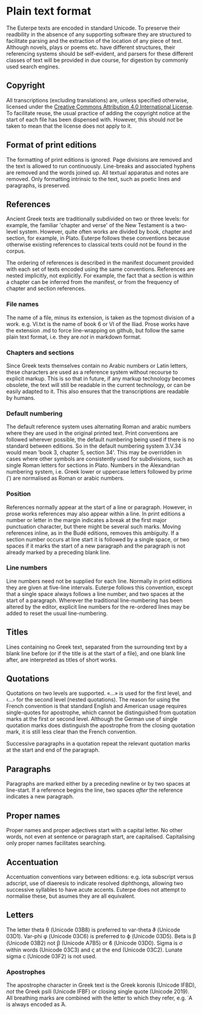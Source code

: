 # Plain text format
The Euterpe texts are encoded in standard Unicode. To preserve their readbility in the absence of any supporting software they are structured to facilitate parsing and the extraction of the location of any piece of text. Although novels, plays or poems etc. have different structures, their referencing systems should be self-evident, and parsers for these different classes of text will be provided in due course, for digestion by commonly used search engines.

## Copyright
All transcriptions (excluding translations) are, unless specified otherwise, licensed under the [Creative Commons Attribution 4.0 International License](https://creativecommons.org/licenses/by/4.0/legalcode). To facilitate reuse, the usual practice of adding the copyright notice at the start of each file has been dispensed with. However, this should _not_ be taken to mean that the license does not apply to it.

## Format of print editions
The formatting of print editions is ignored. Page divisions are removed and the text is allowed to run continuously. Line-breaks and associated hyphens are removed and the words joined up. All textual apparatus and notes are removed. Only formatting intrinsic to the text, such as poetic lines and paragraphs, is preserved.

## References
Ancient Greek texts are traditionally subdivided on two or three levels: for example, the familiar 'chapter and verse' of the New Testament is a two-level system. However, quite often works are divided by book, chapter and section, for example, in Plato. Euterpe follows these conventions because otherwise existing references to classical texts could not be found in the corpus.

The ordering of references is described in the manifest document provided with each set of texts encoded using the same conventions. References are nested implicitly, not explicitly. For example, the fact that a section is within a chapter can be inferred from the manifest, or from the frequency of chapter and section references.

### File names
The name of a file, minus its extension, is taken as the topmost division of a work. e.g. VI.txt is the name of book 6 or VI of the Iliad. Prose works have the extension .md to force line-wrapping on github, but follow the same plain text format, i.e. they are _not_ in markdown format.

### Chapters and sections
Since Greek texts themselves contain no Arabic numbers or Latin letters, these characters are used as a reference system without recourse to explicit markup. This is so that in future, if any markup technology becomes obsolete, the text will still be readable in the current technology, or can be easily adapted to it. This also ensures that the transcriptions are readable by humans. 

### Default numbering
The default reference system uses alternating Roman and arabic numbers where they are used in the original printed text. Print conventions are followed wherever possible, the default numbering being used if there is no standard between editions. So in the default numbering system 3.V.34 would mean 'book 3, chapter 5, section 34'. This may be overridden in cases where other symbols are consistently used for subdivisions, such as single Roman letters for sections in Plato. Numbers in the Alexandrian numbering system, i.e. Greek lower or uppercase letters followed by prime (′) are normalised as Roman or arabic numbers. 

### Position
References normally appear at the start of a line or paragraph. However, in prose works references may also appear within a line. In print editions a number or letter in the margin indicates a break at the first major punctuation character, but there might be several such marks. Moving references inline, as in the Budé editions, removes this ambiguity. If a section number occurs at line start it is followed by a single space, or two spaces if it marks the start of a new paragraph and the paragraph is not already marked by a preceding blank line. 

### Line numbers
Line numbers need not be supplied for each line. Normally in print editions they are given at five-line intervals. Euterpe follows this convention, except that a single space always follows a line number, and two spaces at the start of a paragraph. Wherever the traditional line-numbering has been altered by the editor, explicit line numbers for the re-ordered lines may be added to reset the usual line-numbering. 

## Titles
Lines containing no Greek text, separated from the surrounding text by a blank line before (or if the title is at the start of a file), and one blank line after, are interpreted as titles of short works.

## Quotations
Quotations on two levels are supported. «...» is used for the first level, and ‹...› for the second level (nested quotations). The reason for using the French convention is that standard English and American usage requires single-quotes for apostrophe, which cannot be distinguished from quotation marks at the first or second level. Although the German use of single quotation marks does distinguish the apostrophe from the closing quotation mark, it is still less clear than the French convention.

Successive paragraphs in a quotation repeat the relevant quotation marks at the start and end of the paragraph. 

## Paragraphs
Paragraphs are marked either by a preceding newline or by two spaces at line-start. If a reference begins the line, two spaces _after_ the reference indicates a new paragraph.

## Proper names
Proper names and proper adjectives start with a capital letter. No other words, not even at sentence or paragraph start, are capitalised. Capitalising only proper names facilitates searching. 

## Accentuation
Accentuation conventions vary between editions: e.g. iota subscript versus adscript, use of diaeresis to indicate resolved diphthongs, allowing two successive syllables to have acute accents. Euterpe does not attempt to normalise these, but asumes they are all equivalent.

## Letters
The letter theta θ (Unicode 03B8) is preferred to var-theta ϑ (Unicode 03D1). Var-phi φ (Unicode 03C6) is preferred to ϕ (Unicode 03D5). Beta is β (Unicode 03B2) not ꞵ (Unicode A7B5) or ϐ (Unicode 03D0). Sigma is σ within words (Unicode 03C3) and ς at the end (Unicode  03C2). Lunate sigma ϲ (Unicode 03F2) is not used.

### Apostrophes
The apostrophe character in Greek text is the Greek koronis (Unicode IFBD), _not_ the Greek psili (Unicode IFBF) or closing single quote (Unicode 2019). All breathing marks are combined with the letter to which they refer, e.g. ᾽Α is always encoded as Ἀ.



